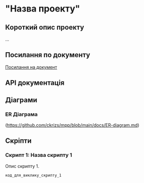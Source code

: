 # "Назва проекту"


## Короткий опис проекту

...

## Посилання по документу

[Посилання на документ](посилання)

## API документація


## Діаграми

### ER Діаграма

(https://github.com/ckrizs/mpp/blob/main/docs/ER-diagram.md)

## Скріпти

### Скрипт 1: Назва скрипту 1

Опис скрипту 1.

```bash
код_для_виклику_скрипту_1
